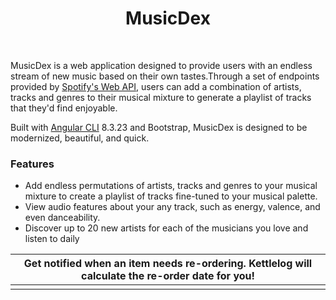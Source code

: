 <h1 align="center">MusicDex</h1>
</br>

MusicDex is a web application designed to provide users with an endless stream of new music based on their own tastes.Through a set of endpoints provided by [Spotify's Web API](https://developer.spotify.com/documentation/web-api/), users can add a combination of artists, tracks and genres to their musical mixture to generate a playlist of tracks that they'd find enjoyable. 

Built with [Angular CLI](https://github.com/angular/angular-cli) 8.3.23 and Bootstrap, MusicDex is designed to be modernized, beautiful, and quick.

### Features

* Add endless permutations of artists, tracks and genres to your musical mixture to create a playlist of tracks fine-tuned to your musical palette.
* View audio features about your any track, such as energy, valence, and even danceability.
* Discover up to 20 new artists for each of the musicians you love and listen to daily

| Get notified when an item needs re-ordering. Kettlelog will calculate the re-order date for you! |
|:--:| 
| | 

